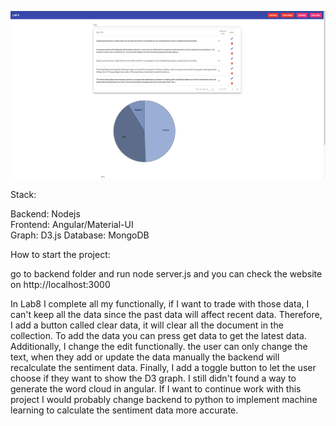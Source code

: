 ![free](https://github.com/seanhung07/websci22_hungs/blob/master/lab8/lab8.png)

Stack: 

Backend: Nodejs \
Frontend: Angular/Material-UI \
Graph: D3.js
Database: MongoDB

How to start the project:

go to backend folder and run node server.js and you can check the website on http://localhost:3000


In Lab8 I complete all my functionally, if I want to trade with those data, I can't keep all the data since the past data will affect recent data. Therefore, I add a button called clear data, it will clear all the document in the collection. To add the data you can press get data to get the latest data. Additionally, I change the edit functionally. the user can only change the text, when they add or update the data manually the backend will recalculate the sentiment data. Finally, I add a toggle button to let the user choose if they want to show the D3 graph. I still didn't found a way to generate the word cloud in angular. If I want to continue work with this project I would probably change backend to python to implement machine learning to calculate the sentiment data more accurate.
